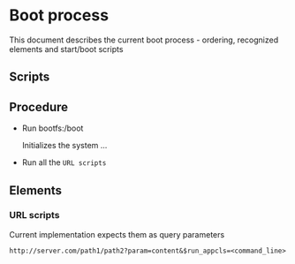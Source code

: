 # Boot process

This document describes the current boot process - ordering, recognized elements and start/boot scripts

## Scripts

## Procedure

- Run bootfs:/boot

    Initializes the system ...

- Run all the `URL scripts` 


## Elements

### URL scripts

Current implementation expects them as query parameters

```
http://server.com/path1/path2?param=content&$run_appcls=<command_line>
```